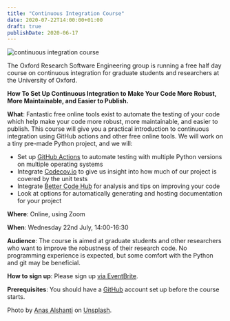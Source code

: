 ```yaml
---
title: "Continuous Integration Course"
date: 2020-07-22T14:00:00+01:00
draft: true
publishDate: 2020-06-17
---
```


![continuous integration course](/images/events/continuous_integration_course_1080.jpg "continuous integration course")

The Oxford Research Software Engineering group is running a free half day course on continuous integration for graduate students and researchers at the University of Oxford.

**How To Set Up Continuous Integration to Make Your Code More Robust, More Maintainable, and Easier to Publish.**

**What**: Fantastic free online tools exist to automate the testing of your code which help make your code more robust, more maintainable, and easier to publish.  This course will give you a practical introduction to continuous integration using GitHub actions and other free online tools.  We will work on a tiny pre-made Python project, and we will:

- Set up [GitHub Actions](https://github.com/features/actions) to automate testing with multiple Python versions on multiple operating systems
- Integrate [Codecov.io](https://codecov.io/) to give us insight into how much of our project is covered by the unit tests
- Integrate [Better Code Hub](https://bettercodehub.com/) for analysis and tips on improving your code
- Look at options for automatically generating and hosting documentation for your project

**Where**: Online, using Zoom

**When**: Wednesday 22nd July, 14:00-16:30

**Audience**: The course is aimed at graduate students and other researchers who want to improve the robustness of their research code. No programming experience is expected, but some comfort with the Python and git may be beneficial.

**How to sign up**: Please sign up [via EventBrite](https://www.eventbrite.co.uk/e/oxford-rse-continuous-integration-course-tickets-113795326886).

**Prerequisites**: You should have a [GitHub](https://github.com/) account set up before the course starts.

Photo by [Anas Alshanti](https://unsplash.com/@otenteko) on [Unsplash](https://unsplash.com/).
